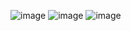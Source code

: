 ![image](https://github.com/user-attachments/assets/fbcce9d9-e653-4c3a-9b18-5e3e98826c05) 
![image](https://github.com/user-attachments/assets/9e15c085-0e51-4d15-9548-8fd7be0617bf) 
![image](https://github.com/user-attachments/assets/e3da0b38-3b44-4f30-bd75-632521ff63e1)